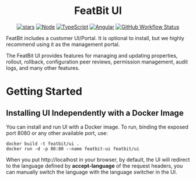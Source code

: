 <h1 align="center">
FeatBit UI
</h1>

<div align="center">

<!--
Make New Badge Pattern badges inline
See https://github.com/all-?/all-contributors/issues/361#issuecomment-637166066
-->

[![stars](https://img.shields.io/github/stars/featbit/featbit.svg?style=flat&logo=github&colorB=red&label=stars)](https://github.com/featbit/featbit)
[![Node](https://img.shields.io/badge/node->=16.0-success?logo=node.js&logoColor=white)](https://www.typescriptlang.org/)
[![TypeScript](https://img.shields.io/badge/TypeScript-4.7-3178c6?logo=typescript&logoColor=white)](https://www.typescriptlang.org/)
[![Angular](https://img.shields.io/badge/Angular-14.0-DD0031?logo=angular&logoColor=white)](https://angular.io/)
[![GitHub Workflow Status](https://img.shields.io/github/workflow/status/featbit/featbit/FeatBit%20UI)](https://github.com/featbit/featbit/actions/workflows/ui-build.yml?branch=main)

</div>

FeatBit includes a customer UI/Portal. It is optional to install, but we highly recommend using it as the management portal.

The FeatBit UI provides features for managing and updating properties, rollout, rollback, configuration peer reviews, permission management, audit logs, and many other features.

# Getting Started

## Installing UI Independently with a Docker Image
You can install and run UI with a Docker image. To run, binding the exposed port 8080 or any other available port, use:
```
docker build -t featbit/ui .
docker run -d -p 80:80 --name featbit-ui featbit/ui 
```

When you put http://localhost in your browser, by default, the UI will redirect to the language defined by **accept-language** of the request headers,
you can manually switch the language with the language switcher in the UI.
